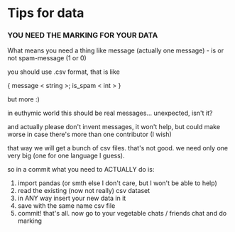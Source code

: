 # Tips for data
### YOU NEED THE MARKING FOR YOUR DATA

What means you need a thing like
message (actually one message) - is or not spam-message (1 or 0)

you should use .csv format, that is like

{ message < string >;  is_spam < int >  }

but more :)

in euthymic world this should be real messages... unexpected, isn't it?

and actually please don't invent messages, it won't help, but could make worse
in case there's more than one contributor (I wish)

that way we will get a bunch 
of csv files. that's not good. we need only one very big
(one for one language I guess). 

so in a commit what you need to ACTUALLY do is:
1. import pandas (or smth else I don't care, but I won't be able to help)
2. read the existing (now not really) csv dataset
3. in ANY way insert your new data in it
4. save with the same name csv file
5. commit!
that's all. now go to your vegetable chats / friends chat and do marking
